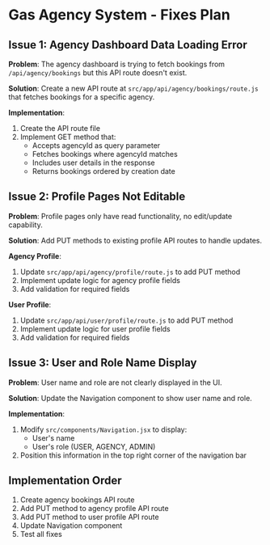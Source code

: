 # Gas Agency System - Fixes Plan

## Issue 1: Agency Dashboard Data Loading Error

**Problem**: The agency dashboard is trying to fetch bookings from `/api/agency/bookings` but this API route doesn't exist.

**Solution**: Create a new API route at `src/app/api/agency/bookings/route.js` that fetches bookings for a specific agency.

**Implementation**:
1. Create the API route file
2. Implement GET method that:
   - Accepts agencyId as query parameter
   - Fetches bookings where agencyId matches
   - Includes user details in the response
   - Returns bookings ordered by creation date

## Issue 2: Profile Pages Not Editable

**Problem**: Profile pages only have read functionality, no edit/update capability.

**Solution**: Add PUT methods to existing profile API routes to handle updates.

**Agency Profile**:
1. Update `src/app/api/agency/profile/route.js` to add PUT method
2. Implement update logic for agency profile fields
3. Add validation for required fields

**User Profile**:
1. Update `src/app/api/user/profile/route.js` to add PUT method
2. Implement update logic for user profile fields
3. Add validation for required fields

## Issue 3: User and Role Name Display

**Problem**: User name and role are not clearly displayed in the UI.

**Solution**: Update the Navigation component to show user name and role.

**Implementation**:
1. Modify `src/components/Navigation.jsx` to display:
   - User's name
   - User's role (USER, AGENCY, ADMIN)
2. Position this information in the top right corner of the navigation bar

## Implementation Order

1. Create agency bookings API route
2. Add PUT method to agency profile API route
3. Add PUT method to user profile API route
4. Update Navigation component
5. Test all fixes
